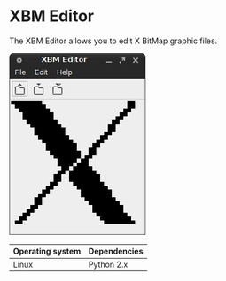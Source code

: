 # XBM Editor

The XBM Editor allows you to edit X BitMap graphic files.

!["Screenshot of the XBM Editor"](https://github.com/ikem-krueger/xbm-editor/blob/master/Screenshots/xbm-editor.png)

| Operating system | Dependencies         |
| ---------------- | :------------------- |
| Linux            | Python 2.x           |
